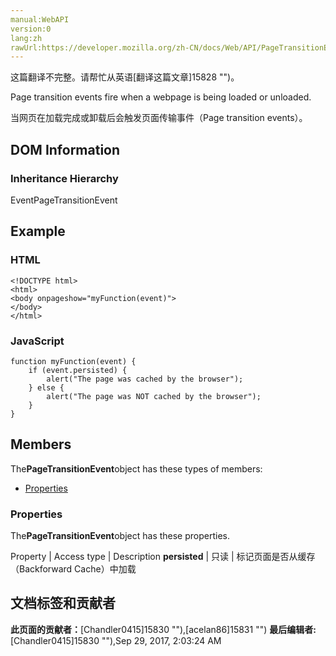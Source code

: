 ```yaml
---
manual:WebAPI
version:0
lang:zh
rawUrl:https://developer.mozilla.org/zh-CN/docs/Web/API/PageTransitionEvent
---
```




这篇翻译不完整。请帮忙从英语[翻译这篇文章]15828 "")。






Page transition events fire when a webpage is being loaded or unloaded.



当网页在加载完成或卸载后会触发页面传输事件（Page transition events）。


## DOM Information<a name="DOM_Information"></a>





### Inheritance Hierarchy<a name="Inheritance_Hierarchy"></a>
EventPageTransitionEvent


## Example<a name="Example"></a>

### HTML<a name="HTML"></a>

```
<!DOCTYPE html>
<html>
<body onpageshow="myFunction(event)">
</body>
</html>
```

### JavaScript<a name="JavaScript"></a>

```
function myFunction(event) { 
    if (event.persisted) {
        alert("The page was cached by the browser");
    } else {
        alert("The page was NOT cached by the browser");
    }
}
```

## Members<a name="Members"></a>


The**PageTransitionEvent**object has these types of members:


* [Properties](%2976# "")

### Properties<a name="Properties"></a>


The**PageTransitionEvent**object has these properties.

Property | Access type | Description 
**persisted** | 只读 | 标记页面是否从缓存（Backforward Cache）中加载 








## 文档标签和贡献者
**此页面的贡献者：**[Chandler0415]15830 ""),[acelan86]15831 "")
**最后编辑者:**[Chandler0415]15830 ""),<time>Sep 29, 2017, 2:03:24 AM</time>


